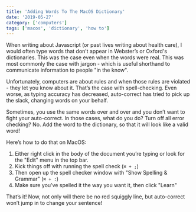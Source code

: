 ```yaml
---
title: 'Adding Words To The MacOS Dictionary'
date: '2019-05-27'
category: ['computers']
tags: ['macos', 'dictionary', 'how to']
---
```


When writing about Javascript (or past lives writing about health care), I would often type words that don’t appear in Webster’s or Oxford's dictionaries. This was the case even when the words were real. This was most commonly the case with jargon - which is useful shorthand to communicate information to people "in the know".

Unfortunately, computers are about rules and when those rules are violated - they let you know about it. That’s the case with spell-checking. Even worse, as typing accuracy has decreased, auto-correct has tried to pick up the slack, changing words on your behalf.

Sometimes, you use the same words over and over and you don’t want to fight your auto-correct. In those cases, what do you do? Turn off all error checking? No. Add the word to the dictionary, so that it will look like a valid word!

Here’s how to do that on MacOS:

1. Either right click in the body of the document you’re typing or look for the "Edit" menu in the top bar.
2. Kick things off with running the spell check (`⌘ + ;`)
3. Then open up the spell checker window with "Show Spelling & Grammar" (`⌘ + :`)
4. Make sure you’ve spelled it the way you want it, then click "Learn"

That’s it! Now, not only will there be no red squiggly line, but auto-correct won’t jump in to change your sentence!
